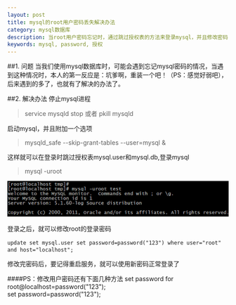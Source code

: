 ```yaml
---
layout: post
title: mysql的root用户密码丢失解决办法
category: mysql数据库
description: 当root用户密码忘记时，通过跳过授权表的方法来登录mysql，并且修改密码
keywords: mysql, password, 授权
---
```


##1. 问题
当我们使用mysql数据库时，可能会遇到忘记mysql密码的情况，当遇到这种情况时，本人的第一反应是：坑爹啊，重装一个吧！（PS：感觉好弱吧），后来遇到的多了，也就有了解决的办法了。

##2. 解决办法
停止mysql进程
>service mysqld stop 或者 pkill mysqld

启动mysql，并且附加一个选项
>mysqld_safe --skip-grant-tables --user=mysql &

这样就可以在登录时跳过授权表mysql.user和mysql.db,登录mysql
>mysql -uroot

![登录mysql][1]

登录之后，就可以修改root的登录密码

    update set mysql.user set password=password("123") where user="root" and host="localhost"; 

修改完密码后，要记得重启服务，就可以使用新密码正常登录了

####PS：修改用户密码还有下面几种方法
    set password for root@localhost=password("123");  
    set password=password("123"); 

[1]: /images/20131128225656062.png "文件大小"
